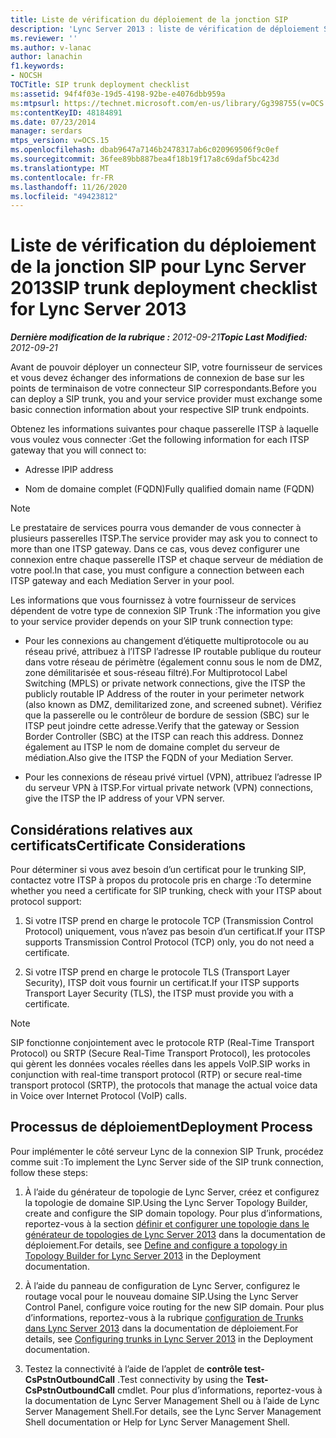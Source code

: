```yaml
---
title: Liste de vérification du déploiement de la jonction SIP
description: 'Lync Server 2013 : liste de vérification de déploiement SIP Trunk.'
ms.reviewer: ''
ms.author: v-lanac
author: lanachin
f1.keywords:
- NOCSH
TOCTitle: SIP trunk deployment checklist
ms:assetid: 94f4f03e-19d5-4198-92be-e4076dbb959a
ms:mtpsurl: https://technet.microsoft.com/en-us/library/Gg398755(v=OCS.15)
ms:contentKeyID: 48184891
ms.date: 07/23/2014
manager: serdars
mtps_version: v=OCS.15
ms.openlocfilehash: dbab9647a7146b2478317ab6c020969506f9c0ef
ms.sourcegitcommit: 36fee89bb887bea4f18b19f17a8c69daf5bc423d
ms.translationtype: MT
ms.contentlocale: fr-FR
ms.lasthandoff: 11/26/2020
ms.locfileid: "49423812"
---
```

# <a name="sip-trunk-deployment-checklist-for-lync-server-2013"></a><span data-ttu-id="10e20-103">Liste de vérification du déploiement de la jonction SIP pour Lync Server 2013</span><span class="sxs-lookup"><span data-stu-id="10e20-103">SIP trunk deployment checklist for Lync Server 2013</span></span>

<div data-xmlns="http://www.w3.org/1999/xhtml">

<div class="topic" data-xmlns="http://www.w3.org/1999/xhtml" data-msxsl="urn:schemas-microsoft-com:xslt" data-cs="https://msdn.microsoft.com/">

<div data-asp="https://msdn2.microsoft.com/asp">



</div>

<div id="mainSection">

<div id="mainBody"><span data-ttu-id="10e20-104">

<span> </span></span><span class="sxs-lookup"><span data-stu-id="10e20-104">

<span> </span></span></span>

<span data-ttu-id="10e20-105">_**Dernière modification de la rubrique :** 2012-09-21_</span><span class="sxs-lookup"><span data-stu-id="10e20-105">_**Topic Last Modified:** 2012-09-21_</span></span>

<span data-ttu-id="10e20-106">Avant de pouvoir déployer un connecteur SIP, votre fournisseur de services et vous devez échanger des informations de connexion de base sur les points de terminaison de votre connecteur SIP correspondants.</span><span class="sxs-lookup"><span data-stu-id="10e20-106">Before you can deploy a SIP trunk, you and your service provider must exchange some basic connection information about your respective SIP trunk endpoints.</span></span>

<span data-ttu-id="10e20-107">Obtenez les informations suivantes pour chaque passerelle ITSP à laquelle vous voulez vous connecter :</span><span class="sxs-lookup"><span data-stu-id="10e20-107">Get the following information for each ITSP gateway that you will connect to:</span></span>

  - <span data-ttu-id="10e20-108">Adresse IP</span><span class="sxs-lookup"><span data-stu-id="10e20-108">IP address</span></span>

  - <span data-ttu-id="10e20-109">Nom de domaine complet (FQDN)</span><span class="sxs-lookup"><span data-stu-id="10e20-109">Fully qualified domain name (FQDN)</span></span>

<div>


> [!NOTE]  
> <span data-ttu-id="10e20-110">Le prestataire de services pourra vous demander de vous connecter à plusieurs passerelles ITSP.</span><span class="sxs-lookup"><span data-stu-id="10e20-110">The service provider may ask you to connect to more than one ITSP gateway.</span></span> <span data-ttu-id="10e20-111">Dans ce cas, vous devez configurer une connexion entre chaque passerelle ITSP et chaque serveur de médiation de votre pool.</span><span class="sxs-lookup"><span data-stu-id="10e20-111">In that case, you must configure a connection between each ITSP gateway and each Mediation Server in your pool.</span></span>



</div>

<span data-ttu-id="10e20-112">Les informations que vous fournissez à votre fournisseur de services dépendent de votre type de connexion SIP Trunk :</span><span class="sxs-lookup"><span data-stu-id="10e20-112">The information you give to your service provider depends on your SIP trunk connection type:</span></span>

  - <span data-ttu-id="10e20-113">Pour les connexions au changement d’étiquette multiprotocole ou au réseau privé, attribuez à l’ITSP l’adresse IP routable publique du routeur dans votre réseau de périmètre (également connu sous le nom de DMZ, zone démilitarisée et sous-réseau filtré).</span><span class="sxs-lookup"><span data-stu-id="10e20-113">For Multiprotocol Label Switching (MPLS) or private network connections, give the ITSP the publicly routable IP Address of the router in your perimeter network (also known as DMZ, demilitarized zone, and screened subnet).</span></span> <span data-ttu-id="10e20-114">Vérifiez que la passerelle ou le contrôleur de bordure de session (SBC) sur le ITSP peut joindre cette adresse.</span><span class="sxs-lookup"><span data-stu-id="10e20-114">Verify that the gateway or Session Border Controller (SBC) at the ITSP can reach this address.</span></span> <span data-ttu-id="10e20-115">Donnez également au ITSP le nom de domaine complet du serveur de médiation.</span><span class="sxs-lookup"><span data-stu-id="10e20-115">Also give the ITSP the FQDN of your Mediation Server.</span></span>

  - <span data-ttu-id="10e20-116">Pour les connexions de réseau privé virtuel (VPN), attribuez l’adresse IP du serveur VPN à ITSP.</span><span class="sxs-lookup"><span data-stu-id="10e20-116">For virtual private network (VPN) connections, give the ITSP the IP address of your VPN server.</span></span>

<div>

## <a name="certificate-considerations"></a><span data-ttu-id="10e20-117">Considérations relatives aux certificats</span><span class="sxs-lookup"><span data-stu-id="10e20-117">Certificate Considerations</span></span>

<span data-ttu-id="10e20-118">Pour déterminer si vous avez besoin d’un certificat pour le trunking SIP, contactez votre ITSP à propos du protocole pris en charge :</span><span class="sxs-lookup"><span data-stu-id="10e20-118">To determine whether you need a certificate for SIP trunking, check with your ITSP about protocol support:</span></span>

1.  <span data-ttu-id="10e20-119">Si votre ITSP prend en charge le protocole TCP (Transmission Control Protocol) uniquement, vous n’avez pas besoin d’un certificat.</span><span class="sxs-lookup"><span data-stu-id="10e20-119">If your ITSP supports Transmission Control Protocol (TCP) only, you do not need a certificate.</span></span>

2.  <span data-ttu-id="10e20-120">Si votre ITSP prend en charge le protocole TLS (Transport Layer Security), ITSP doit vous fournir un certificat.</span><span class="sxs-lookup"><span data-stu-id="10e20-120">If your ITSP supports Transport Layer Security (TLS), the ITSP must provide you with a certificate.</span></span>

<div>


> [!NOTE]  
> <span data-ttu-id="10e20-121">SIP fonctionne conjointement avec le protocole RTP (Real-Time Transport Protocol) ou SRTP (Secure Real-Time Transport Protocol), les protocoles qui gèrent les données vocales réelles dans les appels VoIP.</span><span class="sxs-lookup"><span data-stu-id="10e20-121">SIP works in conjunction with real-time transport protocol (RTP) or secure real-time transport protocol (SRTP), the protocols that manage the actual voice data in Voice over Internet Protocol (VoIP) calls.</span></span>



</div>

</div>

<div>

## <a name="deployment-process"></a><span data-ttu-id="10e20-122">Processus de déploiement</span><span class="sxs-lookup"><span data-stu-id="10e20-122">Deployment Process</span></span>

<span data-ttu-id="10e20-123">Pour implémenter le côté serveur Lync de la connexion SIP Trunk, procédez comme suit :</span><span class="sxs-lookup"><span data-stu-id="10e20-123">To implement the Lync Server side of the SIP trunk connection, follow these steps:</span></span>

1.  <span data-ttu-id="10e20-124">À l’aide du générateur de topologie de Lync Server, créez et configurez la topologie de domaine SIP.</span><span class="sxs-lookup"><span data-stu-id="10e20-124">Using the Lync Server Topology Builder, create and configure the SIP domain topology.</span></span> <span data-ttu-id="10e20-125">Pour plus d’informations, reportez-vous à la section [définir et configurer une topologie dans le générateur de topologies de Lync Server 2013](lync-server-2013-define-and-configure-a-topology-in-topology-builder.md) dans la documentation de déploiement.</span><span class="sxs-lookup"><span data-stu-id="10e20-125">For details, see [Define and configure a topology in Topology Builder for Lync Server 2013](lync-server-2013-define-and-configure-a-topology-in-topology-builder.md) in the Deployment documentation.</span></span>

2.  <span data-ttu-id="10e20-126">À l’aide du panneau de configuration de Lync Server, configurez le routage vocal pour le nouveau domaine SIP.</span><span class="sxs-lookup"><span data-stu-id="10e20-126">Using the Lync Server Control Panel, configure voice routing for the new SIP domain.</span></span> <span data-ttu-id="10e20-127">Pour plus d’informations, reportez-vous à la rubrique [configuration de Trunks dans Lync Server 2013](lync-server-2013-configuring-trunks.md) dans la documentation de déploiement.</span><span class="sxs-lookup"><span data-stu-id="10e20-127">For details, see [Configuring trunks in Lync Server 2013](lync-server-2013-configuring-trunks.md) in the Deployment documentation.</span></span>

3.  <span data-ttu-id="10e20-128">Testez la connectivité à l’aide de l’applet de **contrôle test-CsPstnOutboundCall** .</span><span class="sxs-lookup"><span data-stu-id="10e20-128">Test connectivity by using the **Test-CsPstnOutboundCall** cmdlet.</span></span> <span data-ttu-id="10e20-129">Pour plus d’informations, reportez-vous à la documentation de Lync Server Management Shell ou à l’aide de Lync Server Management Shell.</span><span class="sxs-lookup"><span data-stu-id="10e20-129">For details, see the Lync Server Management Shell documentation or Help for Lync Server Management Shell.</span></span>

<span data-ttu-id="10e20-130"></div>

</div>

<span> </span>

</div>

</div>

</span><span class="sxs-lookup"><span data-stu-id="10e20-130"></div>

</div>

<span> </span>

</div>

</div>

</span></span></div>

